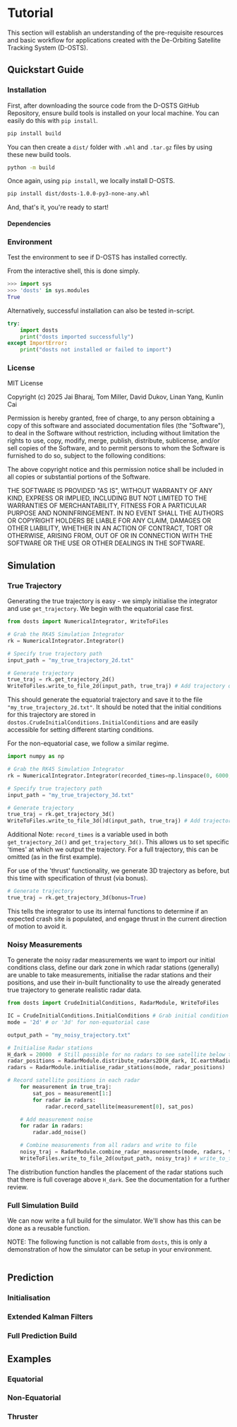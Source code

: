 # Tutorial
This section will establish an understanding of the pre-requisite resources and 
basic workflow for applications created with the De-Orbiting Satellite Tracking 
System (D-OSTS).

## Quickstart Guide
### Installation
First, after downloading the source code from the D-OSTS GitHub Repository, ensure 
build tools is installed on your local machine. You can easily do this with 
`pip install`.

```bash
pip install build
````

You can then create a `dist/` folder with `.whl` and `.tar.gz` files by using these 
new build tools.

```bash
python -m build
```

Once again, using `pip install`, we locally install D-OSTS.

```bash
pip install dist/dosts-1.0.0-py3-none-any.whl
```

And, that's it, you're ready to start!

#### Dependencies
### Environment
Test the environment to see if D-OSTS has installed correctly.

From the interactive shell, this is done simply.

```python
>>> import sys
>>> 'dosts' in sys.modules
True
```

Alternatively, successful installation can also be tested in-script.

```python
try:
    import dosts
    print("dosts imported successfully")
except ImportError:
    print("dosts not installed or failed to import")

```

### License
MIT License

Copyright (c) 2025 Jai Bharaj, Tom Miller, David Dukov, Linan Yang, Kunlin Cai

Permission is hereby granted, free of charge, to any person obtaining a copy
of this software and associated documentation files (the "Software"), to deal
in the Software without restriction, including without limitation the rights
to use, copy, modify, merge, publish, distribute, sublicense, and/or sell
copies of the Software, and to permit persons to whom the Software is
furnished to do so, subject to the following conditions:

The above copyright notice and this permission notice shall be included in all
copies or substantial portions of the Software.

THE SOFTWARE IS PROVIDED "AS IS", WITHOUT WARRANTY OF ANY KIND, EXPRESS OR
IMPLIED, INCLUDING BUT NOT LIMITED TO THE WARRANTIES OF MERCHANTABILITY,
FITNESS FOR A PARTICULAR PURPOSE AND NONINFRINGEMENT. IN NO EVENT SHALL THE
AUTHORS OR COPYRIGHT HOLDERS BE LIABLE FOR ANY CLAIM, DAMAGES OR OTHER
LIABILITY, WHETHER IN AN ACTION OF CONTRACT, TORT OR OTHERWISE, ARISING FROM,
OUT OF OR IN CONNECTION WITH THE SOFTWARE OR THE USE OR OTHER DEALINGS IN THE
SOFTWARE.

## Simulation
### True Trajectory
Generating the true trajectory is easy - we simply initialise the integrator and 
use `get_trajectory`. We begin with the equatorial case first.

```python
from dosts import NumericalIntegrator, WriteToFiles

# Grab the RK45 Simulation Integrator
rk = NumericalIntegrator.Integrator()

# Specify true trajectory path
input_path = "my_true_trajectory_2d.txt"

# Generate trajectory
true_traj = rk.get_trajectory_2d()
WriteToFiles.write_to_file_2d(input_path, true_traj) # Add trajectory data to input file
```

This should generate the equatorial trajectory and save it to the file `"my_true_trajectory_2d.txt"`. 
It should be noted that the initial conditions for this trajectory are stored in 
`dostos.CrudeInitialConditions.InitialConditions` and are easily accessible for setting 
different starting conditions.

For the non-equatorial case, we follow a similar regime.

```python
import numpy as np

# Grab the RK45 Simulation Integrator
rk = NumericalIntegrator.Integrator(recorded_times=np.linspace(0, 6000, 6001))

# Specify true trajectory path
input_path = "my_true_trajectory_3d.txt"

# Generate trajectory
true_traj = rk.get_trajectory_3d()
WriteToFiles.write_to_file_3d()d(input_path, true_traj) # Add trajectory data to input file
```

Additional Note: `record_times` is a variable used in both `get_trajectory_2d()` 
and `get_trajectory_3d()`. This allows us to set specific 'times' at which we output the 
trajectory. For a full trajectory, this can be omitted (as in the first example).

For use of the 'thrust' functionality, we generate 3D trajectory as before, but this time with 
specification of thrust (via bonus).

```python
# Generate trajectory
true_traj = rk.get_trajectory_3d(bonus=True)
```

This tells the integrator to use its internal functions to determine if an expected crash site 
is populated, and engage thrust in the current direction of motion to avoid it.

### Noisy Measurements
To generate the noisy radar measurements we want to import our initial conditions class, 
define our dark zone in which radar stations (generally) are unable to take measurements, 
initialise the radar stations and their positions, and use their in-built functionality 
to use the already generated true trajectory to generate realistic radar data.

```python
from dosts import CrudeInitialConditions, RadarModule, WriteToFiles

IC = CrudeInitialConditions.InitialConditions # Grab initial condition class
mode = '2d' # or '3d' for non-equatorial case

output_path = "my_noisy_trajectory.txt"

# Initialise Radar stations
H_dark = 20000  # Still possible for no radars to see satellite below this height
radar_positions = RadarModule.distribute_radars2D(H_dark, IC.earthRadius) # distribute_radars3D for non-equatorial
radars = RadarModule.initialise_radar_stations(mode, radar_positions)

# Record satellite positions in each radar
    for measurement in true_traj:
        sat_pos = measurement[1:]
        for radar in radars:
            radar.record_satellite(measurement[0], sat_pos)

    # Add measurement noise
    for radar in radars:
        radar.add_noise()

    # Combine measurements from all radars and write to file
    noisy_traj = RadarModule.combine_radar_measurements(mode, radars, true_traj)
    WriteToFiles.write_to_file_2d(output_path, noisy_traj) # write_to_file_3d for non-equatorial
```

The distribution function handles the placement of the radar stations such that there is full coverage above 
`H_dark`. See the documentation for a further review.
### Full Simulation Build
We can now write a full build for the simulator. We'll show has this 
can be done as a reusable function.

NOTE: The following function is not callable from `dosts`, this is only 
a demonstration of how the simulator can be setup in your environment.

```python

```

## Prediction
### Initialisation
### Extended Kalman Filters
### Full Prediction Build

## Examples
### Equatorial
### Non-Equatorial
### Thruster
